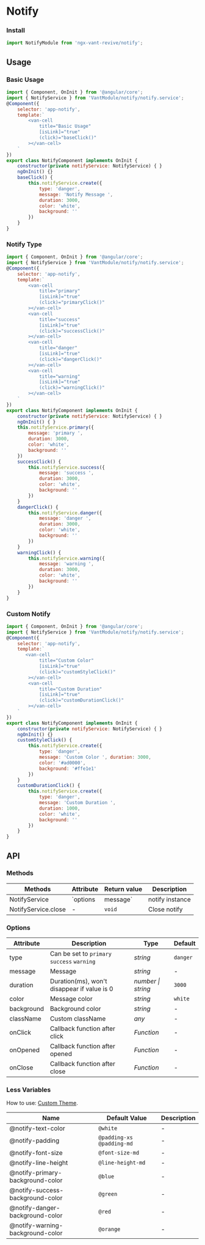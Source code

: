 # Notify

### Install

```js
import NotifyModule from 'ngx-vant-revive/notify';
```

## Usage

### Basic Usage

```js
import { Component, OnInit } from '@angular/core';
import { NotifyService } from 'VantModule/notify/notify.service';
@Component({
    selector: 'app-notify',
    template:`
        <van-cell
            title="Basic Usage"
            [isLink]="true"
            (click)="baseClick()"
        ></van-cell>
    `
})
export class NotifyComponent implements OnInit {
    constructor(private notifyService: NotifyService) { }
    ngOnInit() {}
    baseClick() {
        this.notifyService.create({
            type: 'danger',
            message: 'Notify Message ',
            duration: 3000,
            color: 'white',
            background: ''
        })
    }
}
```


### Notify Type



```js
import { Component, OnInit } from '@angular/core';
import { NotifyService } from 'VantModule/notify/notify.service';
@Component({
    selector: 'app-notify',
    template:`
        <van-cell
            title="primary"
            [isLink]="true"
            (click)="primaryClick()"
        ></van-cell>
        <van-cell
            title="success"
            [isLink]="true"
            (click)="successClick()"
        ></van-cell>
        <van-cell
            title="danger"
            [isLink]="true"
            (click)="dangerClick()"
        ></van-cell>
        <van-cell
            title="warning"
            [isLink]="true"
            (click)="warningClick()"
        ></van-cell>
    `
})
export class NotifyComponent implements OnInit {
    constructor(private notifyService: NotifyService) { }
    ngOnInit() { }
    this.notifyService.primary({
        message: 'primary ',
        duration: 3000,
        color: 'white',
        background: ''
    })
    successClick() {
        this.notifyService.success({
            message: 'success ',
            duration: 3000,
            color: 'white',
            background: ''
        })
    }
    dangerClick() {
        this.notifyService.danger({
            message: 'danger ',
            duration: 3000,
            color: 'white',
            background: ''
        })
    }
    warningClick() {
        this.notifyService.warning({
            message: 'warning ',
            duration: 3000,
            color: 'white',
            background: ''
        })
    }
}
```


### Custom Notify

```js
import { Component, OnInit } from '@angular/core';
import { NotifyService } from 'VantModule/notify/notify.service';
@Component({
    selector: 'app-notify',
    template:`
       <van-cell
            title="Custom Color"
            [isLink]="true"
            (click)="customStyleClick()"
        ></van-cell>
        <van-cell
            title="Custom Duration"
            [isLink]="true"
            (click)="customDurationClick()"
        ></van-cell>
    `
})
export class NotifyComponent implements OnInit {
    constructor(private notifyService: NotifyService) { }
    ngOnInit() {}
    customStyleClick() {
        this.notifyService.create({
            type: 'danger',
            message: 'Custom Color ', duration: 3000,
            color: '#ad0000',
            background: '#ffe1e1'
        })
    }
    customDurationClick() {
        this.notifyService.create({
            type: 'danger',
            message: 'Custom Duration ',
            duration: 1000,
            color: 'white',
            background: ''
        })
    }
}

```



## API

### Methods

| Methods | Attribute | Return value | Description |
| --- | --- | --- | --- |
| NotifyService | `options | message` | notify instance | Show notify |
| NotifyService.close | - | `void` | Close notify |

### Options

| Attribute | Description | Type | Default |
| --- | --- | --- | --- |
| type | Can be set to `primary` `success` `warning` | _string_ | `danger` |
| message | Message | _string_ | - |
| duration | Duration(ms), won't disappear if value is 0 | _number \| string_ | `3000` |
| color | Message color | _string_ | `white` |  |
| background | Background color | _string_ | - |
| className | Custom className | _any_ | - |
| onClick | Callback function after click | _Function_ | - |
| onOpened | Callback function after opened | _Function_ | - |
| onClose | Callback function after close | _Function_ | - |

### Less Variables

How to use: [Custom Theme](#/en-US/theme).

| Name                             | Default Value             | Description |
| -------------------------------- | ------------------------- | ----------- |
| @notify-text-color               | `@white`                  | -           |
| @notify-padding                  | `@padding-xs @padding-md` | -           |
| @notify-font-size                | `@font-size-md`           | -           |
| @notify-line-height              | `@line-height-md`         | -           |
| @notify-primary-background-color | `@blue`                   | -           |
| @notify-success-background-color | `@green`                  | -           |
| @notify-danger-background-color  | `@red`                    | -           |
| @notify-warning-background-color | `@orange`                 | -           |
